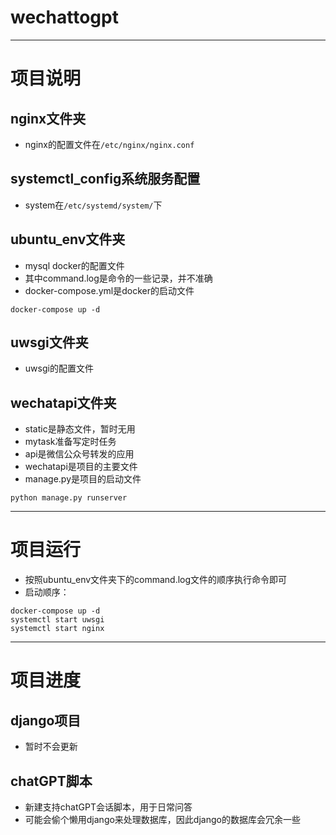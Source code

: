 # wechattogpt
************************************************************

# 项目说明

## nginx文件夹
- nginx的配置文件在`/etc/nginx/nginx.conf`

## systemctl_config系统服务配置
- system在`/etc/systemd/system/`下

## ubuntu_env文件夹
- mysql docker的配置文件
- 其中command.log是命令的一些记录，并不准确
- docker-compose.yml是docker的启动文件
>
    docker-compose up -d

## uwsgi文件夹
- uwsgi的配置文件

## wechatapi文件夹
- static是静态文件，暂时无用
- mytask准备写定时任务
- api是微信公众号转发的应用
- wechatapi是项目的主要文件
- manage.py是项目的启动文件
>
    python manage.py runserver

************************************************************

# 项目运行

- 按照ubuntu_env文件夹下的command.log文件的顺序执行命令即可
- 启动顺序：
>
    docker-compose up -d
    systemctl start uwsgi
    systemctl start nginx

************************************************************

# 项目进度

## django项目
- 暂时不会更新

## chatGPT脚本
- 新建支持chatGPT会话脚本，用于日常问答
- 可能会偷个懒用django来处理数据库，因此django的数据库会冗余一些